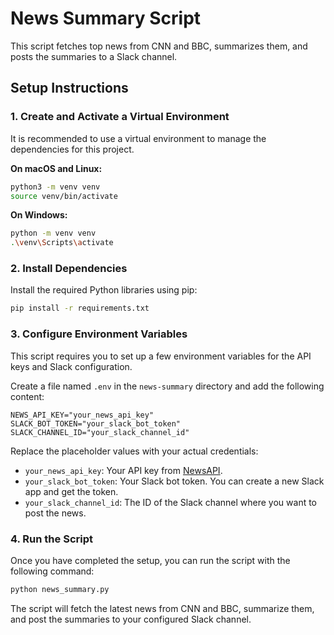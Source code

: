 # News Summary Script

This script fetches top news from CNN and BBC, summarizes them, and posts the summaries to a Slack channel.

## Setup Instructions

### 1. Create and Activate a Virtual Environment

It is recommended to use a virtual environment to manage the dependencies for this project.

**On macOS and Linux:**
```bash
python3 -m venv venv
source venv/bin/activate
```

**On Windows:**
```bash
python -m venv venv
.\venv\Scripts\activate
```

### 2. Install Dependencies

Install the required Python libraries using pip:
```bash
pip install -r requirements.txt
```

### 3. Configure Environment Variables

This script requires you to set up a few environment variables for the API keys and Slack configuration.

Create a file named `.env` in the `news-summary` directory and add the following content:

```
NEWS_API_KEY="your_news_api_key"
SLACK_BOT_TOKEN="your_slack_bot_token"
SLACK_CHANNEL_ID="your_slack_channel_id"
```

Replace the placeholder values with your actual credentials:
- `your_news_api_key`: Your API key from [NewsAPI](https://newsapi.org/).
- `your_slack_bot_token`: Your Slack bot token. You can create a new Slack app and get the token.
- `your_slack_channel_id`: The ID of the Slack channel where you want to post the news.

### 4. Run the Script

Once you have completed the setup, you can run the script with the following command:
```bash
python news_summary.py
```

The script will fetch the latest news from CNN and BBC, summarize them, and post the summaries to your configured Slack channel.
